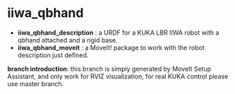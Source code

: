 # iiwa_qbhand

- **iiwa_qbhand_description** : a URDF for a KUKA LBR IIWA robot with a qbhand attached and a rigid base.
- **iiwa_qbhand_moveit** : a MoveIt! package to work with the robot description just defined.

**branch introduction**: this branch is simply generated by MoveIt Setup Assistant, and only work for RVIZ visualization, for real KUKA control please use master branch.